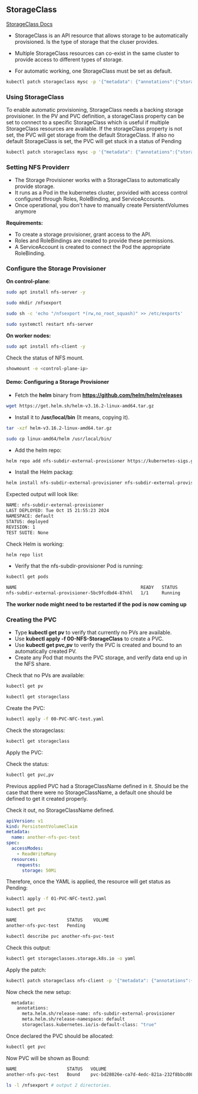 ## StorageClass

[StorageClass Docs](https://kubernetes.io/docs/concepts/storage/storage-classes/)


- StorageClass is an API resource that allows storage to be automatically provisioned. Is the type of storage that the cluser provides.

- Multiple StorageClass resources can co-exist in the same cluster to provide access to different types of storage.
- For automatic working, one StorageClass must be set as default.
```bash
kubectl patch storageclass mysc -p '{"metadata": {"annotations":{"storageclass.kubernetes.io/is-default-class":"true"}}}'
```
### Using StorageClass

To enable automatic provisioning, StorageClass needs a backing storage provisioner.
In the PV and PVC definition, a storageClass property can be set to connect to a specific StorageClass which is useful if multiple StorageClass resources are available.
If the storageClass property is not set, the PVC will get storage from the default StorageClass.
If also no default StorageClass is set, the PVC will get stuck in a status of Pending

```bash
kubectl patch storageclass mysc -p '{"metadata": {"annotations":{"storageclass.kubernetes.io/is-default-class":"true"}}}'
```

### Setting NFS Providerr

- The Storage Provisioner works with a StorageClass to automatically provide storage.
- It runs as a Pod in the kubernetes cluster, provided with access control configured through Roles, RoleBinding, and ServiceAccounts.
- Once operational, you don't have to manually create PersistentVolumes anymore

<b> Requirements: </b>
- To create a storage provisioner, grant access to the API.
- Roles and RoleBindings are created to provide these permissions.
- A ServiceAccount is created to connect the Pod the appropriate RoleBinding.
  
### Configure the Storage Provisioner


<b>On control-plane</b>:

```bash 
sudo apt install nfs-server -y
```
```bash
sudo mkdir /nfsexport
```
```bash
sudo sh -c 'echo "/nfsexport *(rw,no_root_squash)" >> /etc/exports'
```
```bash
sudo systemctl restart nfs-server
```

<b>On worker nodes:</b>

```bash
sudo apt install nfs-client -y
```
Check the status of NFS mount.
```bash
showmount -e <control-plane-ip>
```


#### Demo: Configuring a Storage Provisioner

- Fetch the **helm** binary from **https://github.com/helm/helm/releases** 

```bash
wget https://get.helm.sh/helm-v3.16.2-linux-amd64.tar.gz
```

- Install it to **/usr/local/bin** (It means, copying it).

```bash
tar -xzf helm-v3.16.2-linux-amd64.tar.gz
```
```bash
sudo cp linux-amd64/helm /usr/local/bin/
```

- Add the helm repo: 
```bash
helm repo add nfs-subdir-external-provisioner https://kubernetes-sigs.github.io/nfs-subdir-external-provisioner
```
- Install the Helm packag:
```bash
helm install nfs-subdir-external-provisioner nfs-subdir-external-provisioner/nfs-subdir-external-provisioner --set nfs.server=<ControlPlaneIP> --set nfs.path=/nfsexport 
```

Expected output will look like:
```bash
NAME: nfs-subdir-external-provisioner
LAST DEPLOYED: Tue Oct 15 21:55:23 2024
NAMESPACE: default
STATUS: deployed
REVISION: 1
TEST SUITE: None
```
Check Helm is working:
```bash
helm repo list
```


- Verify that the nfs-subdir-provisioner Pod is running:

```bash
kubectl get pods
```
```bash
NAME                                               READY   STATUS        RESTARTS   AGE
nfs-subdir-external-provisioner-5bc9fcdbd4-87nhl   1/1     Running        0         36s
```
<b> The worker node might need to be restarted if the pod is now coming up </b>

### Creating the PVC

- Type **kubectl get pv** to verify that currently no PVs are available.
- Use **kubectl apply -f 00-NFS-StorageClass** to create a PVC.
- Use **kubectl get pvc,pv** to verify the PVC is created and bound to an automatically created PV.
- Create any Pod that mounts the PVC storage, and verify data end up in the NFS share.

Check that no PVs are available:
```bash
kubectl get pv
```

```bash
kubectl get storageclass
```
Create the PVC:
```bash
kubectl apply -f 00-PVC-NFC-test.yaml
```

Check the storageclass:
```bash
kubectl get storageclass
```

Apply the PVC:


Check the status:
```bash
kubectl get pvc,pv
```

Previous applied PVC had a StorageClassName defined in it. Should be the case that there were no StorageClassName, a default one should be defined to get it created properly.

Check it out, no StorageClassName defined.
``` YAML
apiVersion: v1
kind: PersistentVolumeClaim
metadata:
  name: another-nfs-pvc-test
spec:
  accessModes:
    - ReadWriteMany
  resources:
    requests:
      storage: 50Mi
```

Therefore, once the YAML is applied, the resource will get status as Pending:
```bash
kubectl apply -f 01-PVC-NFC-test2.yaml
```

```bash
kubectl get pvc
```
```bash
NAME                   STATUS    VOLUME                                     CAPACITY   ACCESS MODES   STORAGECLASS   VOLUMEATTRIBUTESCLASS   AGE
another-nfs-pvc-test   Pending                                                                                       <unset>                 7s
```


```bash
kubectl describe pvc another-nfs-pvc-test
```

Check this output:
```bash
kubectl get storageclasses.storage.k8s.io -o yaml
```
Apply the patch:

```bash
kubectl patch storageclass nfs-client -p '{"metadata": {"annotations":{"storageclass.kubernetes.io/is-default-class":"true"}}}'
```
Now check the new setup:
```bash
  metadata:
    annotations:
      meta.helm.sh/release-name: nfs-subdir-external-provisioner
      meta.helm.sh/release-namespace: default
      storageclass.kubernetes.io/is-default-class: "true"
```

Once declared the PVC should be allocated:
```bash
kubectl get pvc
``` 
Now PVC will be shown as Bound:

``` bash
NAME                   STATUS   VOLUME                                     CAPACITY   ACCESS MODES   STORAGECLASS   VOLUMEATTRIBUTESCLASS   AGE
another-nfs-pvc-test   Bound    pvc-bd28026e-ca7d-4edc-821a-232f8bbcd088   50Mi       RWX            nfs-client     <unset>                 2m35s
``` 

```bash
ls -l /nfsexport # output 2 directories.
```